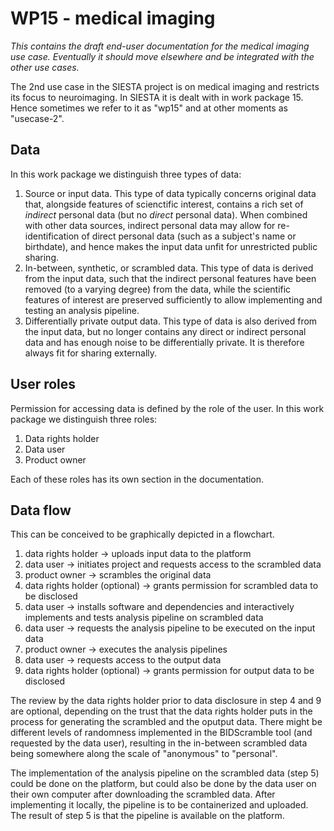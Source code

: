 # WP15 - medical imaging

_This contains the draft end-user documentation for the medical imaging use case. Eventually it should move elsewhere and be integrated with the other use cases._

The 2nd use case in the SIESTA project is on medical imaging and restricts its focus to neuroimaging. In SIESTA it is dealt with in work package 15. Hence sometimes we refer to it as "wp15" and at other moments as "usecase-2".

## Data

In this work package we distinguish three types of data:

1. Source or input data. This type of data typically concerns original data that, alongside features of scienctific interest, contains a rich set of _indirect_ personal data (but no _direct_ personal data). When combined with other data sources, indirect personal data may allow for re-identification of direct personal data (such as a subject's name or birthdate), and hence makes the input data unfit for unrestricted public sharing.
2. In-between, synthetic, or scrambled data. This type of data is derived from the input data, such that the indirect personal features have been removed (to a varying degree) from the data, while the scientific features of interest are preserved sufficiently to allow implementing and testing an analysis pipeline.
3. Differentially private output data. This type of data is also derived from the input data, but no longer contains any direct or indirect personal data and has enough noise to be differentially private. It is therefore always fit for sharing externally.

## User roles

Permission for accessing data is defined by the role of the user. In this work package we distinguish three roles:

1. Data rights holder
2. Data user
3. Product owner

Each of these roles has its own section in the documentation.

## Data flow

This can be conceived to be graphically depicted in a flowchart.

1. data rights holder -> uploads input data to the platform
2. data user -> initiates project and requests access to the scrambled data
3. product owner -> scrambles the original data
4. data rights holder (optional) -> grants permission for scrambled data to be disclosed
5. data user -> installs software and dependencies and interactively implements and tests analysis pipeline on scrambled data
6. data user -> requests the analysis pipeline to be executed on the input data
7. product owner -> executes the analysis pipelines
8. data user -> requests access to the output data
9. data rights holder (optional) -> grants permission for output data to be disclosed

The review by the data rights holder prior to data disclosure in step 4 and 9 are optional, depending on the trust that the data rights holder puts in the process for generating the scrambled and the oputput data. There might be different levels of randomness implemented in the BIDScramble tool (and requested by the data user), resulting in the in-between scrambled data being somewhere along the scale of "anonymous" to "personal".

The implementation of the analysis pipeline on the scrambled data (step 5) could be done on the platform, but could also be done by the data user on their own computer after downloading the scrambled data. After implementing it locally, the pipeline is to be containerized and uploaded. The result of step 5 is that the pipeline is available on the platform.
